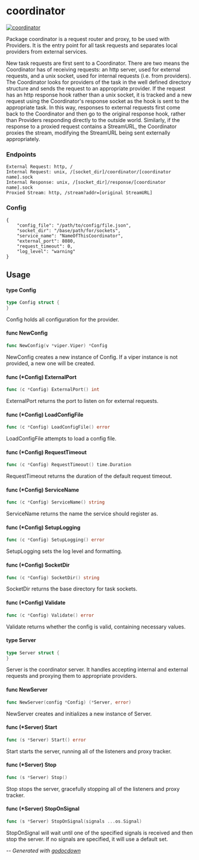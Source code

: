 # coordinator

[![coordinator](https://godoc.org/github.com/mistifyio/coordinator?status.png)](https://godoc.org/github.com/mistifyio/coordinator)

Package coordinator is a request router and proxy, to be used with Providers. It
is the entry point for all task requests and separates local providers from
external services.

New task requests are first sent to a Coordinator. There are two means the
Coordinator has of receiving requests: an http server, used for external
requests, and a unix socket, used for internal requests (i.e. from providers).
The Coordinator looks for providers of the task in the well defined directory
structure and sends the request to an appropriate provider. If the request has
an http response hook rather than a unix socket, it is tracked and a new request
using the Coordinator's response socket as the hook is sent to the appropriate
task. In this way, responses to external requests first come back to the
Coordinator and then go to the original response hook, rather than Providers
responding directly to the outside world. Similarly, if the response to a
proxied request contains a StreamURL, the Coordinator proxies the stream,
modifying the StreamURL being sent externally appropriately.

### Endpoints

    External Request: http, /
    Internal Request: unix, /[socket_dir]/coordinator/[coordinator name].sock
    Internal Response: unix, /[socket_dir]/response/[coordinator name].sock
    Proxied Stream: http, /stream?addr=[original StreamURL]

### Config

    {
    	"config_file": "/path/to/config/file.json",
    	"socket_dir": "/base/path/for/sockets",
    	"service_name": "NameOfThisCoordinator",
    	"external_port": 8080,
    	"request_timeout": 0,
    	"log_level": "warning"
    }

## Usage

#### type Config

```go
type Config struct {
}
```

Config holds all configuration for the provider.

#### func  NewConfig

```go
func NewConfig(v *viper.Viper) *Config
```
NewConfig creates a new instance of Config. If a viper instance is not provided,
a new one will be created.

#### func (*Config) ExternalPort

```go
func (c *Config) ExternalPort() int
```
ExternalPort returns the port to listen on for external requests.

#### func (*Config) LoadConfigFile

```go
func (c *Config) LoadConfigFile() error
```
LoadConfigFile attempts to load a config file.

#### func (*Config) RequestTimeout

```go
func (c *Config) RequestTimeout() time.Duration
```
RequestTimeout returns the duration of the default request timeout.

#### func (*Config) ServiceName

```go
func (c *Config) ServiceName() string
```
ServiceName returns the name the service should register as.

#### func (*Config) SetupLogging

```go
func (c *Config) SetupLogging() error
```
SetupLogging sets the log level and formatting.

#### func (*Config) SocketDir

```go
func (c *Config) SocketDir() string
```
SocketDir returns the base directory for task sockets.

#### func (*Config) Validate

```go
func (c *Config) Validate() error
```
Validate returns whether the config is valid, containing necessary values.

#### type Server

```go
type Server struct {
}
```

Server is the coordinator server. It handles accepting internal and external
requests and proxying them to appropriate providers.

#### func  NewServer

```go
func NewServer(config *Config) (*Server, error)
```
NewServer creates and initializes a new instance of Server.

#### func (*Server) Start

```go
func (s *Server) Start() error
```
Start starts the server, running all of the listeners and proxy tracker.

#### func (*Server) Stop

```go
func (s *Server) Stop()
```
Stop stops the server, gracefully stopping all of the listeners and proxy
tracker.

#### func (*Server) StopOnSignal

```go
func (s *Server) StopOnSignal(signals ...os.Signal)
```
StopOnSignal will wait until one of the specified signals is received and then
stop the server. If no signals are specified, it will use a default set.

--
*Generated with [godocdown](https://github.com/robertkrimen/godocdown)*
